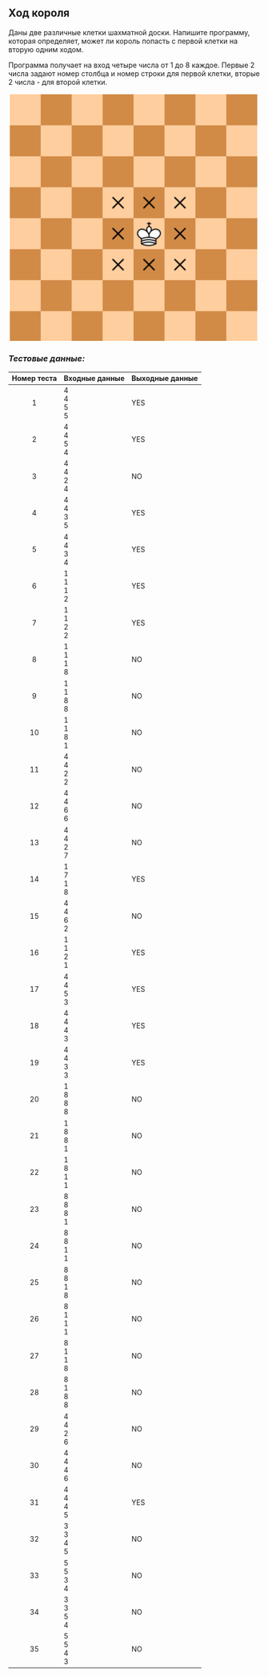 ## Ход короля

Даны две различные клетки шахматной доски. Напишите программу, которая определяет, может ли король попасть с первой клетки на вторую одним ходом.

Программа получает на вход четыре числа от 1 до 8 каждое.
Первые 2 числа задают номер столбца и номер строки для первой клетки, вторые 2 числа - для второй клетки.

<img src="/img/problem4.2.11.png" alt="Ход короля" width="500">

<br>

### *Тестовые данные:*

| Номер теста | Входные данные   | Выходные данные |
|:-----------:|------------------|-----------------|
|      1      | 4<br>4<br>5<br>5 | YES             |
|      2      | 4<br>4<br>5<br>4 | YES             |
|      3      | 4<br>4<br>2<br>4 | NO              |
|      4      | 4<br>4<br>3<br>5 | YES             |
|      5      | 4<br>4<br>3<br>4 | YES             |
|      6      | 1<br>1<br>1<br>2 | YES             |
|      7      | 1<br>1<br>2<br>2 | YES             |
|      8      | 1<br>1<br>1<br>8 | NO              |
|      9      | 1<br>1<br>8<br>8 | NO              |
|     10      | 1<br>1<br>8<br>1 | NO              |
|     11      | 4<br>4<br>2<br>2 | NO              |
|     12      | 4<br>4<br>6<br>6 | NO              |
|     13      | 4<br>4<br>2<br>7 | NO              |
|     14      | 1<br>7<br>1<br>8 | YES             |
|     15      | 4<br>4<br>6<br>2 | NO              |
|     16      | 1<br>1<br>2<br>1 | YES             |
|     17      | 4<br>4<br>5<br>3 | YES             |
|     18      | 4<br>4<br>4<br>3 | YES             |
|     19      | 4<br>4<br>3<br>3 | YES             |
|     20      | 1<br>8<br>8<br>8 | NO              |
|     21      | 1<br>8<br>8<br>1 | NO              |
|     22      | 1<br>8<br>1<br>1 | NO              |
|     23      | 8<br>8<br>8<br>1 | NO              |
|     24      | 8<br>8<br>1<br>1 | NO              |
|     25      | 8<br>8<br>1<br>8 | NO              |
|     26      | 8<br>1<br>1<br>1 | NO              |
|     27      | 8<br>1<br>1<br>8 | NO              |
|     28      | 8<br>1<br>8<br>8 | NO              |
|     29      | 4<br>4<br>2<br>6 | NO              |
|     30      | 4<br>4<br>4<br>6 | NO              |
|     31      | 4<br>4<br>4<br>5 | YES             |
|     32      | 3<br>3<br>4<br>5 | NO              |
|     33      | 5<br>5<br>3<br>4 | NO              |
|     34      | 3<br>3<br>5<br>4 | NO              |
|     35      | 5<br>5<br>4<br>3 | NO              |